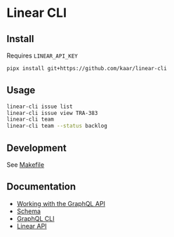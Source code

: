 # Linear CLI

## Install

Requires `LINEAR_API_KEY`

```bash
pipx install git+https://github.com/kaar/linear-cli
```

## Usage

```bash
linear-cli issue list
linear-cli issue view TRA-383
linear-cli team
linear-cli team --status backlog
```

## Development

See [Makefile](./Makefile)

## Documentation

* [Working with the GraphQL API](https://developers.linear.app/docs/graphql/working-with-the-graphql-api)
* [Schema](https://github.com/linear/linear/blob/master/packages/sdk/src/schema.graphql)
* [GraphQL CLI](https://www.graphql-cli.com/introduction/)
* [Linear API](https://developers.linear.app/docs/graphql/working-with-the-graphql-api)
